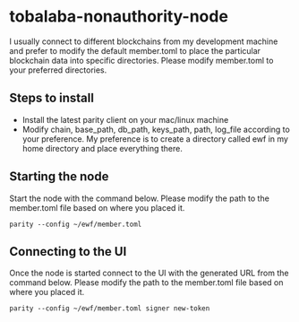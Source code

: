 # tobalaba-nonauthority-node

I usually connect to different blockchains from my development machine and prefer to modify the default member.toml to place the particular blockchain data into specific directories. Please modify member.toml to your preferred directories.

## Steps to install
-  Install the latest parity client on your mac/linux machine
-  Modify chain, base_path, db_path, keys_path, path, log_file according to your preference. My preference is to create a directory called ewf in my home directory and place everything there.

## Starting the node
Start the node with the command below. Please modify the path to the member.toml file based on where you placed it.
```
parity --config ~/ewf/member.toml
```
## Connecting to the UI
Once the node is started connect to the UI with the generated URL from the command below. Please modify the path to the member.toml file based on where you placed it.
```
parity --config ~/ewf/member.toml signer new-token
```
